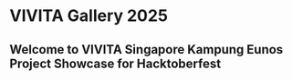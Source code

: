 # VIVITA Gallery 2025

## Welcome to VIVITA Singapore Kampung Eunos Project Showcase for Hacktoberfest

